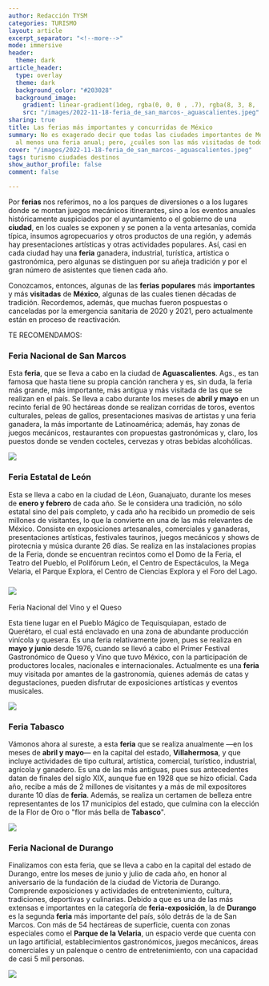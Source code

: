 ```yaml
---
author: Redacción TYSM
categories: TURISMO
layout: article
excerpt_separator: "<!--more-->"
mode: immersive
header:
  theme: dark
article_header:
  type: overlay
  theme: dark
  background_color: "#203028"
  background_image:
    gradient: linear-gradient(1deg, rgba(0, 0, 0 , .7), rgba(8, 3, 8, .9))
    src: "/images/2022-11-18-feria_de_san_marcos-_aguascalientes.jpeg"
sharing: true
title: Las ferias más importantes y concurridas de México
summary: No es exagerado decir que todas las ciudades importantes de México tienen,
  al menos una feria anual; pero, ¿cuáles son las más visitadas de todo el país?
cover: "/images/2022-11-18-feria_de_san_marcos-_aguascalientes.jpeg"
tags: turismo ciudades destinos
show_author_profile: false
comment: false

---
```

Por **ferias** nos referimos, no a los parques de diversiones o a los lugares donde se montan juegos mecánicos itinerantes, sino a los eventos anuales históricamente auspiciados por el ayuntamiento o el gobierno de una **ciudad**, en los cuales se exponen y se ponen a la venta artesanías, comida típica, insumos agropecuarios y otros productos de una región, y además hay presentaciones artísticas y otras actividades populares. Así, casi en cada ciudad hay una **feria** ganadera, industrial, turística, artística o gastronómica, pero algunas se distinguen por su añeja tradición y por el gran número de asistentes que tienen cada año.

Conozcamos, entonces, algunas de las **ferias** **populares** más **importantes** y más **visitadas** de **México**, algunas de las cuales tienen décadas de tradición. Recordemos, además, que muchas fueron pospuestas o canceladas por la emergencia sanitaria de 2020 y 2021, pero actualmente están en proceso de reactivación.

TE RECOMENDAMOS:

### Feria Nacional de San Marcos

Esta **feria**, que se lleva a cabo en la ciudad de **Aguascalientes**. Ags., es tan famosa que hasta tiene su propia canción ranchera y es, sin duda, la feria más grande, más importante, más antigua y más visitada de las que se realizan en el país. Se lleva a cabo durante los meses de **abril y mayo** en un recinto ferial de 90 hectáreas donde se realizan corridas de toros, eventos culturales, peleas de gallos, presentaciones masivas de artistas y una feria ganadera, la más importante de Latinoamérica; además, hay zonas de juegos mecánicos, restaurantes con propuestas gastronómicas y, claro, los puestos donde se venden cocteles, cervezas y otras bebidas alcohólicas. 

![](https://upload.wikimedia.org/wikipedia/commons/thumb/f/fc/San_marcos_bullfight_01.jpg/960px-San_marcos_bullfight_01.jpg)

### Feria Estatal de León

Esta se lleva a cabo en la ciudad de Léon, Guanajuato, durante los meses de **enero y febrero** de cada año. Se le considera una tradición, no sólo estatal sino del país completo, y cada año ha recibido un promedio de seis millones de visitantes, lo que la convierte en una de las más relevantes de México. Consiste en exposiciones artesanales, comerciales y ganaderas, presentaciones artísticas, festivales taurinos, juegos mecánicos y shows de pirotecnia y música durante 26 días. Se realiza en las instalaciones propias de la Feria, donde se encuentran recintos como el Domo de la Feria, el Teatro del Pueblo, el Polifórum León, el Centro de Espectáculos, la Mega Velaria, el Parque Explora, el Centro de Ciencias Explora y el Foro del Lago.

### ![](https://upload.wikimedia.org/wikipedia/commons/thumb/2/2d/Circo_Robert%27s.jpg/1024px-Circo_Robert%27s.jpg)  
Feria Nacional del Vino y el Queso

Esta tiene lugar en el Pueblo Mágico de Tequisquiapan, estado de Querétaro, el cual está enclavado en una zona de abundante producción vinícola y quesera. Es una feria relativamente joven, pues se realiza en **mayo y junio** desde 1976, cuando se llevó a cabo el Primer Festival Gastronómico de Queso y Vino que tuvo México, con la participación de productores locales, nacionales e internacionales. Actualmente es una **feria** muy visitada por amantes de la gastronomía, quienes además de catas y degustaciones, pueden disfrutar de exposiciones artísticas y eventos musicales.

![](https://upload.wikimedia.org/wikipedia/commons/thumb/7/77/Iglesia_Tequisquiapan_-_panoramio.jpg/1024px-Iglesia_Tequisquiapan_-_panoramio.jpg)

### Feria Tabasco

Vámonos ahora al sureste, a esta **feria** que se realiza anualmente —en los meses de **abril y mayo**— en la capital del estado, **Villahermosa**, y que incluye actividades de tipo cultural, artística, comercial, turístico, industrial, agrícola y ganadero. Es una de las más antiguas, pues sus antecedentes datan de finales del siglo XIX, aunque fue en 1928 que se hizo oficial. Cada año, recibe a más de 2 millones de visitantes y a más de mil expositores durante 10 días de **feria**. Además, se realiza un certamen de belleza entre representantes de los 17 municipios del estado, que culmina con la elección de la Flor de Oro o "flor más bella de **Tabasco**".

![](https://upload.wikimedia.org/wikipedia/commons/thumb/6/66/Feria_Tabasco.Parque_Tabasco_8.jpg/1024px-Feria_Tabasco.Parque_Tabasco_8.jpg)

### Feria Nacional de Durango

Finalizamos con esta feria, que se lleva a cabo en la capital del estado de Durango, entre los meses de junio y julio de cada año, en honor al aniversario de la fundación de la ciudad de Victoria de Durango. Comprende exposiciones y actividades de entretenimiento, cultura, tradiciones, deportivas y culinarias. Debido a que es una de las más extensas e importantes en la categoría de **feria-exposición**, la de **Durango** es la segunda **feria** más importante del país, sólo detrás de la de San Marcos. Con más de 54 hectáreas de superficie, cuenta con zonas especiales como el **Parque de la Velaria**, un espacio verde que cuenta con un lago artificial, establecimientos gastronómicos, juegos mecánicos, áreas comerciales y un palenque o centro de entretenimiento, con una capacidad de casi 5 mil personas.

![](https://upload.wikimedia.org/wikipedia/commons/thumb/5/51/Durango_de_noche.JPG/1024px-Durango_de_noche.JPG)
